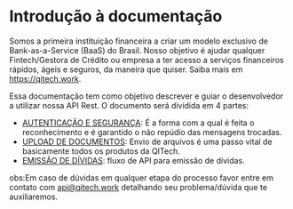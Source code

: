 # Introdução à documentação

Somos a primeira instituição financeira a criar um modelo exclusivo de Bank-as-a-Service (BaaS) do Brasil. Nosso objetivo é ajudar qualquer Fintech/Gestora de Crédito ou empresa a ter acesso a serviços financeiros rápidos, ágeis e seguros, da maneira que quiser. Saiba mais em https://qitech.work.

Essa documentação tem como objetivo descrever e guiar o desenvolvedor a utilizar nossa API Rest. O documento será dividida em 4 partes:

- [AUTENTICAÇÃO E SEGURANÇA](/documentation?file=222): É a forma com a qual é feita o reconhecimento e é garantido o não repúdio das mensagens trocadas.
- [UPLOAD DE DOCUMENTOS](/documentation?file=223): Envio de arquivos é uma passo vital de basicamente todos os produtos da QITech.
- [EMISSÃO DE DÍVIDAS](/documentation?file=223): fluxo de API para emissão de dívidas.

obs:Em caso de dúvidas em qualquer etapa do processo favor entre em contato com [api@qitech.work](api@qitech.work) detalhando seu problema/dúvida que te auxiliaremos.
